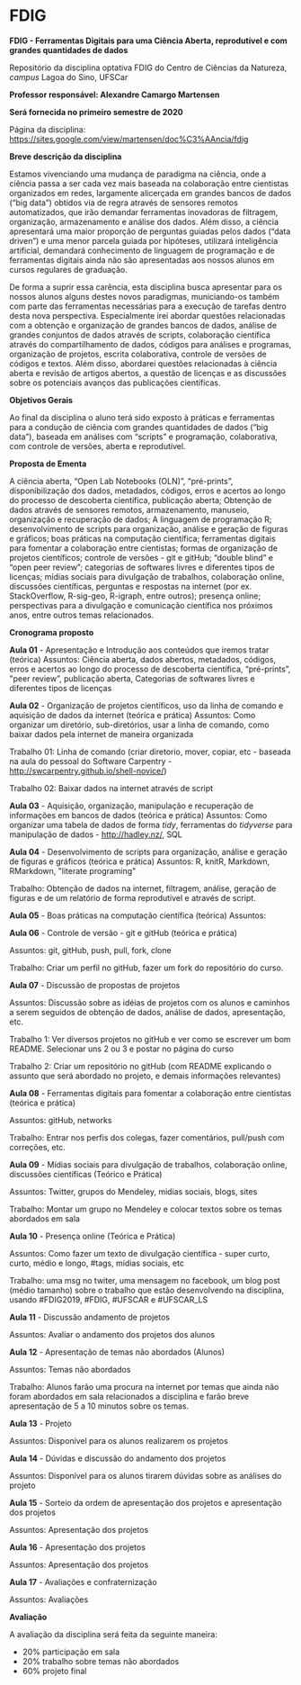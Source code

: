 # FDIG

**FDIG - Ferramentas Digitais para uma Ciência Aberta, reprodutível e com grandes quantidades de dados**

Repositório da disciplina optativa FDIG do Centro de Ciências da Natureza, *campus* Lagoa do Sino, UFSCar

**Professor responsável: Alexandre Camargo Martensen**

**Será fornecida no primeiro semestre de 2020**

Página da disciplina: https://sites.google.com/view/martensen/doc%C3%AAncia/fdig

**Breve descrição da disciplina**

Estamos vivenciando uma mudança de paradigma na ciência, onde a ciência passa a ser cada vez mais baseada na colaboração entre cientistas organizados em redes, largamente alicerçada em grandes bancos de dados (“big data”) obtidos via de regra através de sensores remotos automatizados, que irão demandar ferramentas inovadoras de filtragem, organização, armazenamento e análise dos dados. Além disso, a ciência apresentará uma maior proporção de perguntas guiadas pelos dados (“data driven”) e uma menor parcela guiada por hipóteses, utilizará inteligência artificial, demandará conhecimento de linguagem de programação e de ferramentas digitais ainda não são apresentadas aos nossos alunos em cursos regulares de graduação.

De forma a suprir essa carência, esta disciplina busca apresentar para os nossos alunos alguns destes novos paradigmas, municiando-os também com parte das ferramentas necessárias para a execução de tarefas dentro desta nova perspectiva. Especialmente irei abordar questões relacionadas com a obtenção e organização de grandes bancos de dados, análise de grandes conjuntos de dados através de scripts, colaboração científica através do compartilhamento de dados, códigos para análises e programas, organização de projetos, escrita colaborativa, controle de versões de códigos e textos. Além disso, abordarei questões relacionadas à ciência aberta e revisão de artigos abertos, a questão de licenças e as discussões sobre os potenciais avanços das publicações científicas.

**Objetivos Gerais**

Ao final da disciplina o aluno terá sido exposto à práticas e ferramentas para a condução de ciência com grandes quantidades de dados (“big data”), baseada em análises com “scripts” e programação, colaborativa, com controle de versões, aberta e reprodutível. 

**Proposta de Ementa**

A ciência aberta, “Open Lab Notebooks (OLN)”, “pré-prints”, disponibilização dos dados, metadados, códigos, erros e acertos ao longo do processo de descoberta científica, publicação aberta; Obtenção de dados através de sensores remotos, armazenamento, manuseio, organização e recuperação de dados; A linguagem de programação R; desenvolvimento de scripts para organização, análise e geração de figuras e gráficos; boas práticas na computação científica; ferramentas digitais para fomentar a colaboração entre cientistas; formas de organização de projetos científicos; controle de versões - git e gitHub; “double blind” e “open peer review”; categorias de softwares livres e diferentes tipos de licenças; mídias sociais para divulgação de trabalhos, colaboração online, discussões científicas, perguntas e respostas na internet (por ex. StackOverflow, R-sig-geo, R-igraph, entre outros); presença online; perspectivas para a divulgação e comunicação científica nos próximos anos, entre outros temas relacionados.

**Cronograma proposto**

**Aula 01** - Apresentação e Introdução aos conteúdos que iremos tratar (teórica)
Assuntos:  Ciência aberta, dados abertos, metadados, códigos, erros e acertos ao longo do processo de descoberta científica, “pré-prints”, "peer review”, publicação aberta, Categorias de softwares livres e diferentes tipos de licenças

**Aula 02** - Organização de projetos científicos, uso da linha de comando e aquisição de dados da internet (teórica e prática)
Assuntos: Como organizar um diretório, sub-diretórios, usar a linha de comando, como baixar dados pela internet de maneira organizada

Trabalho 01: Linha de comando (criar diretorio, mover, copiar, etc - baseada na aula do pessoal do Software Carpentry - http://swcarpentry.github.io/shell-novice/)

Trabalho 02: Baixar dados na internet através de script

**Aula 03** - Aquisição, organização, manipulação e recuperação de informações em bancos de dados (teórica e prática)
Assuntos:  Como organizar uma tabela de dados de forma *tidy*, ferramentas do *tidyverse* para manipulação de dados - http://hadley.nz/, SQL

**Aula 04** - Desenvolvimento de scripts para organização, análise e geração de figuras e gráficos (teórica e prática)
Assuntos: R, knitR, Markdown, RMarkdown, "literate programing"

Trabalho: Obtenção de dados na internet, filtragem, análise, geração de figuras e de um relatório de forma reprodutível e através de script.

**Aula 05** - Boas práticas na computação científica (teórica)
Assuntos:   

**Aula 06** - Controle de versão - git e gitHub (teórica e prática)

Assuntos: git, gitHub, push, pull, fork, clone

Trabalho: Criar um perfil no gitHub, fazer um fork do repositório do curso.

**Aula 07** - Discussão de propostas de projetos

Assuntos: Discussão sobre as idéias de projetos com os alunos e caminhos a serem seguidos de obtenção de dados, análise de dados, apresentação, etc.

Trabalho 1: Ver diversos projetos no gitHub e ver como se escrever um bom README. Selecionar uns 2 ou 3 e postar no página do curso

Trabalho 2: Criar um repositório no gitHub (com README explicando o assunto que será abordado no projeto, e demais informações relevantes)

**Aula 08** - Ferramentas digitais para fomentar a colaboração entre cientistas (teórica e prática)

Assuntos: gitHub, networks

Trabalho: Entrar nos perfis dos colegas, fazer comentários, pull/push com correções, etc. 

**Aula 09** - Mídias sociais para divulgação de trabalhos, colaboração online, discussões científicas (Teórico e Prática)

Assuntos: Twitter, grupos do Mendeley, midias sociais, blogs, sites  

Trabalho: Montar um grupo no Mendeley e colocar textos sobre os temas abordados em sala

**Aula 10** - Presença online (Teórica e Prática)

Assuntos: Como fazer um texto de divulgação científica - super curto, curto, médio e longo, #tags, mídias sociais, etc

Trabalho: uma msg no twiter, uma mensagem no facebook, um blog post (médio tamanho) sobre o trabalho que estão desenvolvendo na disciplina, usando #FDIG2019, #FDIG, #UFSCAR e #UFSCAR_LS

**Aula 11** - Discussão andamento de projetos

Assuntos: Avaliar o andamento dos projetos dos alunos

**Aula 12** - Apresentação de temas não abordados (Alunos)

Assuntos: Temas não abordados

Trabalho: Alunos farão uma procura na internet por temas que ainda não foram abordados em sala relacionados a disciplina e farão breve apresentação de 5 a 10 minutos sobre os temas.

**Aula 13** - Projeto

Assuntos: Disponível para os alunos realizarem os projetos

**Aula 14** - Dúvidas e discussão do andamento dos projetos

Assuntos: Disponível para os alunos tirarem dúvidas sobre as análises do projeto

**Aula 15** - Sorteio da ordem de apresentação dos projetos e apresentação dos projetos

Assuntos: Apresentação dos projetos

**Aula 16** - Apresentação dos projetos

Assuntos: Apresentação dos projetos

**Aula 17** - Avaliações e confraternização

Assuntos: Avaliações

**Avaliação**

A avaliação da disciplina será feita da seguinte maneira:

- 20% participação em sala
- 20% trabalho sobre temas não abordados
- 60% projeto final
